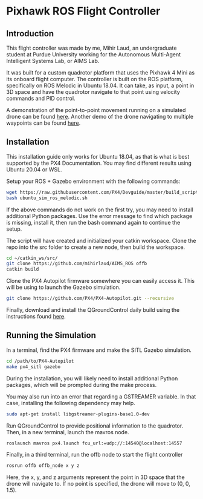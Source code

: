 # Pixhawk ROS Flight Controller

## Introduction

This flight controller was made by me, Mihir Laud, an undergraduate student at Purdue University working for the Autonomous Multi-Agent Intelligent Systems Lab, or AIMS Lab. 

It was built for a custom quadrotor platform that uses the Pixhawk 4 Mini as its onboard flight computer. The controller is built on the ROS platform, specifically on ROS Melodic in Ubuntu 18.04. It can take, as input, a point in 3D space and have the quadrotor navigate to that point using velocity commands and PID control.

A demonstration of the point-to-point movement running on a simulated drone can be found [here](https://youtu.be/Y0Lm5s196Io). Another demo of the drone navigating to multiple waypoints can be found [here](https://youtu.be/-N6l_FVbApk).

## Installation

This installation guide only works for Ubuntu 18.04, as that is what is best supported by the PX4 Documentation. You may find different results using Ubuntu 20.04 or WSL.

Setup your ROS + Gazebo environment with the following commands:

```bash
wget https://raw.githubusercontent.com/PX4/Devguide/master/build_scripts/ubuntu_sim_ros_melodic.sh
bash ubuntu_sim_ros_melodic.sh
```

If the above commands do not work on the first try, you may need to install additional Python packages. Use the error message to find which package is missing, install it, then run the bash command again to continue the setup.

The script will have created and initialized your catkin workspace. Clone the repo into the src folder to create a new node, then build the workspace.

```bash
cd ~/catkin_ws/src/
git clone https://github.com/mihirlaud/AIMS_ROS offb
catkin build
```

Clone the PX4 Autopilot firmware somewhere you can easily access it. This will be using to launch the Gazebo simulation.

```bash
git clone https://github.com/PX4/PX4-Autopilot.git --recursive
```

Finally, download and install the QGroundControl daily build using the instructions found [here](https://docs.qgroundcontrol.com/master/en/getting_started/download_and_install.html).

## Running the Simulation

In a terminal, find the PX4 firmware and make the SITL Gazebo simulation.

```bash
cd /path/to/PX4-Autopilot
make px4_sitl gazebo
```

During the installation, you will likely need to install additional Python packages, which will be prompted during the make process. 

You may also run into an error that regarding a GSTREAMER variable. In that case, installing the following dependency may help.

```bash
sudo apt-get install libgstreamer-plugins-base1.0-dev
```

Run QGroundControl to provide positional information to the quadrotor. Then, in a new terminal, launch the mavros node.

```bash
roslaunch mavros px4.launch fcu_url:=udp://:14540@localhost:14557
```

Finally, in a third terminal, run the offb node to start the flight controller

```bash
rosrun offb offb_node x y z
```

Here, the x, y, and z arguments represent the point in 3D space that the drone will navigate to. If no point is specified, the drone will move to (0, 0, 1.5).